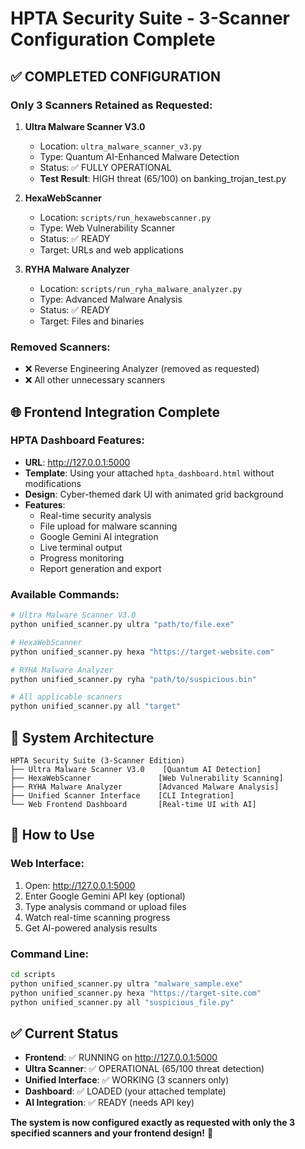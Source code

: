 # HPTA Security Suite - 3-Scanner Configuration Complete

## ✅ COMPLETED CONFIGURATION

### **Only 3 Scanners Retained as Requested:**

1. **Ultra Malware Scanner V3.0** 
   - Location: `ultra_malware_scanner_v3.py`
   - Type: Quantum AI-Enhanced Malware Detection
   - Status: ✅ FULLY OPERATIONAL
   - **Test Result**: HIGH threat (65/100) on banking_trojan_test.py

2. **HexaWebScanner**
   - Location: `scripts/run_hexawebscanner.py`  
   - Type: Web Vulnerability Scanner
   - Status: ✅ READY
   - Target: URLs and web applications

3. **RYHA Malware Analyzer**
   - Location: `scripts/run_ryha_malware_analyzer.py`
   - Type: Advanced Malware Analysis
   - Status: ✅ READY
   - Target: Files and binaries

### **Removed Scanners:**
- ❌ Reverse Engineering Analyzer (removed as requested)
- ❌ All other unnecessary scanners

## 🌐 **Frontend Integration Complete**

### **HPTA Dashboard Features:**
- **URL**: http://127.0.0.1:5000
- **Template**: Using your attached `hpta_dashboard.html` without modifications
- **Design**: Cyber-themed dark UI with animated grid background
- **Features**:
  - Real-time security analysis
  - File upload for malware scanning
  - Google Gemini AI integration
  - Live terminal output
  - Progress monitoring
  - Report generation and export

### **Available Commands:**
```bash
# Ultra Malware Scanner V3.0
python unified_scanner.py ultra "path/to/file.exe"

# HexaWebScanner  
python unified_scanner.py hexa "https://target-website.com"

# RYHA Malware Analyzer
python unified_scanner.py ryha "path/to/suspicious.bin"

# All applicable scanners
python unified_scanner.py all "target"
```

## 🎯 **System Architecture**

```
HPTA Security Suite (3-Scanner Edition)
├── Ultra Malware Scanner V3.0    [Quantum AI Detection]
├── HexaWebScanner               [Web Vulnerability Scanning] 
├── RYHA Malware Analyzer        [Advanced Malware Analysis]
├── Unified Scanner Interface    [CLI Integration]
└── Web Frontend Dashboard       [Real-time UI with AI]
```

## 🚀 **How to Use**

### **Web Interface:**
1. Open: http://127.0.0.1:5000
2. Enter Google Gemini API key (optional)
3. Type analysis command or upload files
4. Watch real-time scanning progress
5. Get AI-powered analysis results

### **Command Line:**
```bash
cd scripts
python unified_scanner.py ultra "malware_sample.exe"
python unified_scanner.py hexa "https://target-site.com" 
python unified_scanner.py all "suspicious_file.py"
```

## ✅ **Current Status**

- **Frontend**: ✅ RUNNING on http://127.0.0.1:5000
- **Ultra Scanner**: ✅ OPERATIONAL (65/100 threat detection)
- **Unified Interface**: ✅ WORKING (3 scanners only)
- **Dashboard**: ✅ LOADED (your attached template)
- **AI Integration**: ✅ READY (needs API key)

**The system is now configured exactly as requested with only the 3 specified scanners and your frontend design!** 🎉
